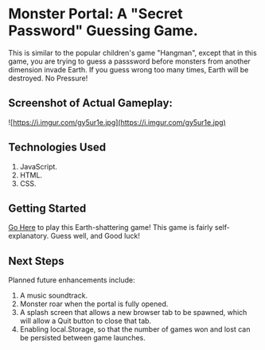 # Monster Portal: A "Secret Password" Guessing Game.
This is similar to the popular children's game "Hangman", except that in this game, you are trying to guess a passsword before monsters from another dimension invade Earth. 
If you guess wrong too many times, Earth will be destroyed. 
No Pressure!

## Screenshot of Actual Gameplay:
![https://i.imgur.com/gy5ur1e.jpg](https://i.imgur.com/gy5ur1e.jpg) 


## Technologies Used
1. JavaScript.
1. HTML.
1. CSS.

## Getting Started
 [Go Here](https://stuk359.github.io/MonsterPortalGame/) to play this Earth-shattering game!
This game is fairly self-explanatory. Guess well, and Good luck!

## Next Steps
Planned future enhancements include:
1. A music soundtrack.
2. Monster roar when the portal is fully opened.
3. A splash screen that allows a new browser tab to be spawned, which will allow a Quit button to close that tab.
4. Enabling local.Storage, so that the number of games won and lost can be persisted between game launches.

